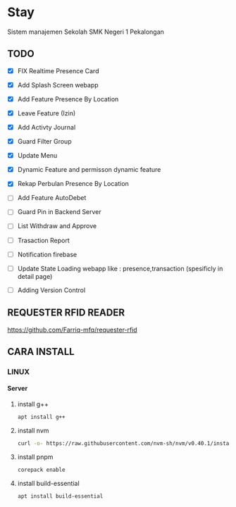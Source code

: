 # Stay

Sistem manajemen Sekolah SMK Negeri 1 Pekalongan

## TODO

- [x] FIX Realtime Presence Card
- [x] Add Splash Screen webapp
- [x] Add Feature Presence By Location
- [X] Leave Feature (Izin)
- [X] Add Activty Journal
- [X] Guard Filter Group
- [x] Update Menu
- [X] Dynamic Feature and permisson dynamic feature
- [X] Rekap Perbulan Presence By Location
- [ ] Add Feature AutoDebet
- [ ] Guard Pin in Backend Server
- [ ] List Withdraw and Approve
- [ ] Trasaction Report
- [ ] Notification firebase
- [ ] Update State Loading webapp like : presence,transaction (spesificly in detail page)
- [ ] Adding Version Control


## REQUESTER RFID READER

https://github.com/Farriq-mfq/requester-rfid

## CARA INSTALL

### LINUX

#### Server

1. install g++
   ```bash
   apt install g++
   ```
2. install nvm
   ```bash
   curl -o- https://raw.githubusercontent.com/nvm-sh/nvm/v0.40.1/install.sh | bash
   ```
3. install pnpm
   ```bash
   corepack enable
   ```
4. install build-essential
   ```bash
   apt install build-essential
   ```
